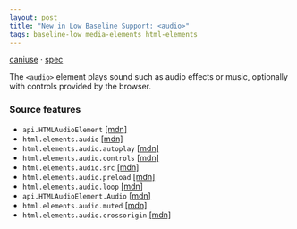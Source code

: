 ```yaml
---
layout: post
title: "New in Low Baseline Support: <audio>"
tags: baseline-low media-elements html-elements
---
```


[caniuse](https://caniuse.com/?search=audio) · [spec](https://html.spec.whatwg.org/multipage/media.html#audio)

The `<audio>` element plays sound such as audio effects or music, optionally with controls provided by the browser.

### Source features

- ``api.HTMLAudioElement`` [[mdn]](https://https://developer.mozilla.org/en-US/search?q=api.HTMLAudioElement)
- ``html.elements.audio`` [[mdn]](https://https://developer.mozilla.org/en-US/search?q=html.elements.audio)
- ``html.elements.audio.autoplay`` [[mdn]](https://https://developer.mozilla.org/en-US/search?q=html.elements.audio.autoplay)
- ``html.elements.audio.controls`` [[mdn]](https://https://developer.mozilla.org/en-US/search?q=html.elements.audio.controls)
- ``html.elements.audio.src`` [[mdn]](https://https://developer.mozilla.org/en-US/search?q=html.elements.audio.src)
- ``html.elements.audio.preload`` [[mdn]](https://https://developer.mozilla.org/en-US/search?q=html.elements.audio.preload)
- ``html.elements.audio.loop`` [[mdn]](https://https://developer.mozilla.org/en-US/search?q=html.elements.audio.loop)
- ``api.HTMLAudioElement.Audio`` [[mdn]](https://https://developer.mozilla.org/en-US/search?q=api.HTMLAudioElement.Audio)
- ``html.elements.audio.muted`` [[mdn]](https://https://developer.mozilla.org/en-US/search?q=html.elements.audio.muted)
- ``html.elements.audio.crossorigin`` [[mdn]](https://https://developer.mozilla.org/en-US/search?q=html.elements.audio.crossorigin)
